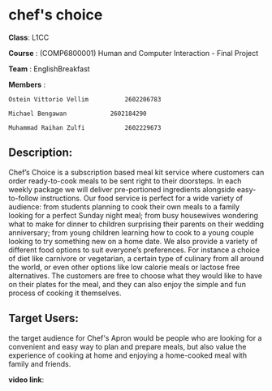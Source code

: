 # chef's choice

**Class**: L1CC
   
   **Course**   : (COMP6800001) Human and Computer Interaction  - Final Project
   
   **Team**     : EnglishBreakfast
   
   **Members**  :
        
   	Ostein Vittorio Vellim			2602206783
	
   	Michael Bengawan			2602184290
	
	Muhammad Raihan Zulfi			2602229673
          
##   **Description**:
   
Chef’s Choice is a subscription based meal kit service where customers can order ready-to-cook meals to be sent right to their doorsteps. In each weekly package we will deliver pre-portioned ingredients alongside easy-to-follow instructions. Our food service is perfect for a wide variety of audience: from students planning to cook their own meals to a family looking for a perfect Sunday night meal; from busy housewives wondering what to make for dinner to children surprising their parents on their wedding anniversary; from young children learning how to cook to a young couple looking to try something new on a home date. We also provide a variety of different food options to suit everyone’s preferences. For instance a choice of diet like carnivore or vegetarian, a certain type of culinary from all around the world, or even other options like low calorie meals or lactose free alternatives. The customers are free to choose what they would like to have on their plates for the meal, and they can also enjoy the simple and fun process of cooking it themselves.

       
 ##  **Target Users**:
the target audience for Chef's Apron would be people who are looking for a convenient and easy way to plan and prepare meals, but also value the experience of cooking at home and enjoying a home-cooked meal with family and friends.

  **video link**:
  
  



